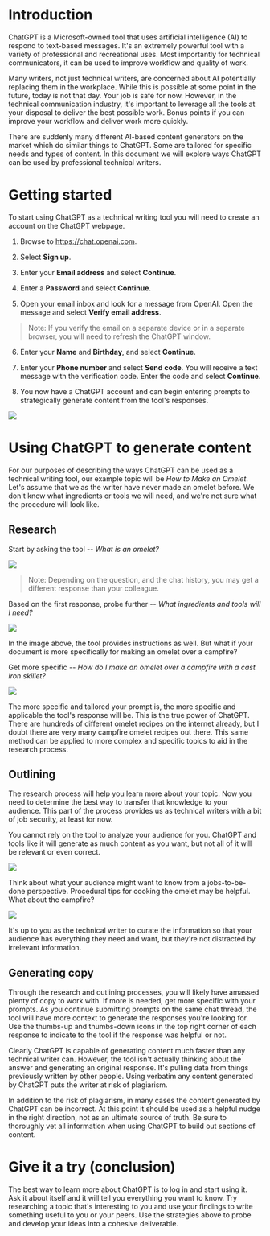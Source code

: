# Introduction

ChatGPT is a Microsoft-owned tool that uses artificial intelligence (AI)
to respond to text-based messages. It's an extremely powerful tool with
a variety of professional and recreational uses. Most importantly for
technical communicators, it can be used to improve workflow and quality
of work.

Many writers, not just technical writers, are concerned about AI
potentially replacing them in the workplace. While this is possible at
some point in the future, today is not that day. Your job is safe for
now. However, in the technical communication industry, it's important to
leverage all the tools at your disposal to deliver the best possible
work. Bonus points if you can improve your workflow and deliver work
more quickly.

There are suddenly many different AI-based content generators on the
market which do similar things to ChatGPT. Some are tailored for
specific needs and types of content. In this document we will explore
ways ChatGPT can be used by professional technical writers.

# Getting started

To start using ChatGPT as a technical writing tool you will need to
create an account on the ChatGPT webpage.

1.  Browse to <https://chat.openai.com>.

2.  Select **Sign up**.

3.  Enter your **Email address** and select **Continue**.

4.  Enter a **Password** and select **Continue**.

5.  Open your email inbox and look for a message from OpenAI. Open the
    message and select **Verify email address**.

> Note: If you verify the email on a separate device or in a separate
> browser, you will need to refresh the ChatGPT window.

6.  Enter your **Name** and **Birthday**, and select **Continue**.

7.  Enter your **Phone number** and select **Send code**. You will
    receive a text message with the verification code. Enter the code
    and select **Continue**.

8.  You now have a ChatGPT account and can begin entering prompts to
    strategically generate content from the tool's responses.
    
![](signup.gif)
    
# Using ChatGPT to generate content

For our purposes of describing the ways ChatGPT can be used as a
technical writing tool, our example topic will be *How to Make an
Omelet*. Let's assume that we as the writer have never made an omelet
before. We don't know what ingredients or tools we will need, and we're
not sure what the procedure will look like.

## Research

Start by asking the tool -- *What is an omelet?*

![](What%20is%20an%20omelet.jpg)

> Note: Depending on the question, and the chat history, you may get a
> different response than your colleague.

Based on the first response, probe further -- *What ingredients and
tools will I need?*

![](What%20ingredients%20and%20tools.jpg)

In the image above, the tool provides instructions as well. But what if
your document is more specifically for making an omelet over a campfire?

Get more specific -- *How do I make an omelet over a campfire with a
cast iron skillet?*

![](Campfire%20omelet%20instructions.jpg)

The more specific and tailored your prompt is, the more specific and
applicable the tool's response will be. This is the true power of
ChatGPT. There are hundreds of different omelet recipes on the internet
already, but I doubt there are very many campfire omelet recipes out
there. This same method can be applied to more complex and specific
topics to aid in the research process.

## Outlining

The research process will help you learn more about your topic. Now you
need to determine the best way to transfer that knowledge to your
audience. This part of the process provides us as technical writers with
a bit of job security, at least for now.

You cannot rely on the tool to analyze your audience for you. ChatGPT
and tools like it will generate as much content as you want, but not all
of it will be relevant or even correct.

![](What%20else.jpg)

Think about what your audience might want to know from a jobs-to-be-done
perspective. Procedural tips for cooking the omelet may be helpful. What
about the campfire?

![](Campfire%20tips.jpg)

It's up to you as the technical writer to curate the information so that
your audience has everything they need and want, but they're not
distracted by irrelevant information.

## Generating copy

Through the research and outlining processes, you will likely have
amassed plenty of copy to work with. If more is needed, get more
specific with your prompts. As you continue submitting prompts on the
same chat thread, the tool will have more context to generate the
responses you're looking for. Use the thumbs-up and thumbs-down icons in
the top right corner of each response to indicate to the tool if the
response was helpful or not.

Clearly ChatGPT is capable of generating content much faster than any
technical writer can. However, the tool isn't actually thinking about
the answer and generating an original response. It's pulling data from
things previously written by other people. Using verbatim any content
generated by ChatGPT puts the writer at risk of plagiarism.

In addition to the risk of plagiarism, in many cases the content
generated by ChatGPT can be incorrect. At this point it should be used
as a helpful nudge in the right direction, not as an ultimate source of
truth. Be sure to thoroughly vet all information when using ChatGPT to
build out sections of content.

# Give it a try (conclusion)

The best way to learn more about ChatGPT is to log in and start using
it. Ask it about itself and it will tell you everything you want to
know. Try researching a topic that's interesting to you and use your
findings to write something useful to you or your peers. Use the
strategies above to probe and develop your ideas into a cohesive
deliverable.
